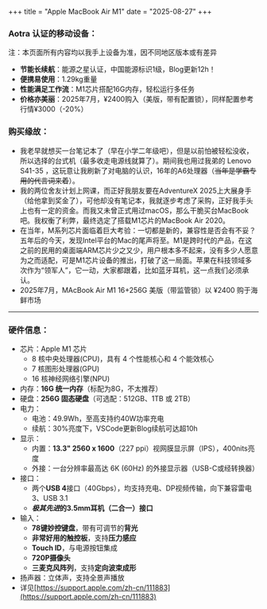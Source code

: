 +++
title = "Apple MacBook Air M1"
date = "2025-08-27"
+++

### Aotra 认证的移动设备：
注：本页面所有内容均以我手上设备为准，因不同地区版本或有差异
* **节能长续航**：能源之星认证，中国能源标识1级，Blog更新12h！
* **便携易使用**：1.29kg重量
* **性能满足工作流**：M1芯片搭配16G内存，轻松运行多任务
* **价格亦美丽**：2025年7月，¥2400购入（美版，带有配置锁），同样配置参考行情¥3000（-20%）

### 购买缘故：
* 我老早就想买一台笔记本了（早在小学二年级吧），但是以前怕被轻松没收，所以选择的台式机（最多收走电源线就算了）。期间我也用过我弟的 Lenovo S41-35 ，这玩意让我刷新了对电脑的认识，16年的A6处理器（~~当年是学霸专用的代言词来着~~）。
* 我的两位舍友计划上网课，而正好我朋友要在AdventureX 2025上大展身手（给他拿到奖金了），可他却没有笔记本，我就逐步考虑了采购，正好我手头上也有一定的资金。而我又未曾正式用过macOS，那么干脆买台MacBook吧。我权衡了利弊，最终选定了搭载M1芯片的MacBook Air 2020。
* 在当年，M系列芯片面临着巨大考验：一切都是新的，兼容性是否会有不妥？五年后的今天，发现Intel平台的Mac的尾声将至。M1是跨时代的产品，在这之前的民用的桌面端ARM芯片少之又少，用户根本多不起来，没有多少人愿意为之而适配，可是M1芯片设备的推出，打破了这一局面。苹果在科技领域多次作为“领军人”，它一动，大家都跟着，比如蓝牙耳机，这一点我们必须承认。
* 2025年7月，MAcBook Air M1 16+256G 美版（带监管锁）以 ¥2400 购于海鲜市场

---

### 硬件信息：
* 芯片：Apple M1 芯片
    * 8 核中央处理器(CPU)，具有 4 个性能核心和 4 个能效核心
    * 7 核图形处理器(GPU)
    * 16 核神经网络引擎(NPU)
* 内存：**16G 统一内存**（标配为8G，不太推荐）
* 硬盘：**256G 固态硬盘**（可选配：512GB、1TB 或 2TB）
* 电力：
    * 电池：49.9Wh，至高支持约40W功率充电
    * 续航：30%亮度下，VSCode更新Blog续航可达超10h
* 显示：
    * 内置：**13.3" 2560 x 1600**（227 ppi）视网膜显示屏（IPS），400nits亮度
    * 外接：一台分辨率最高达 6K (60Hz) 的外接显示器（USB-C或经转换器）
* 接口：
    * 两个**USB 4**接口（40Gbps），均支持充电、DP视频传输，向下兼容雷电3、USB 3.1
    * ***极其先进*的3.5mm耳机（二合一）接口**
* 输入：
    * **78键妙控键盘**，带有可调节的**背光**
    * **非常好用的触控板**，支持**压力感应**
    * **Touch ID**，与电源按钮集成
    * **720P摄像头**
    * **三麦克风阵列**，支持**定向波束成形**
* 扬声器：立体声，支持全景声播放
* 详见[https://support.apple.com/zh-cn/111883](https://support.apple.com/zh-cn/111883) 